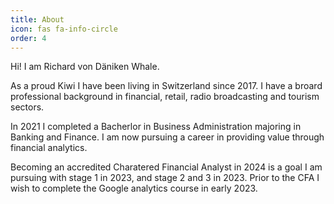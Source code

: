 ```yaml
---
title: About
icon: fas fa-info-circle
order: 4
---
```


<!-- 

>> Add Markdown syntax content to file `_tabs/about.md`{: .filepath } and it will show up on this page.
{: .prompt-tip }

 -->

Hi! I am Richard von Däniken Whale.

As a proud Kiwi I have been living in Switzerland since 2017. I have a broard professional background in financial, retail, radio broadcasting and tourism sectors. 

In 2021 I completed a Bacherlor in Business Administration majoring in Banking and Finance. I am now pursuing a career in providing value through financial analytics.

Becoming an accredited Charatered Financial Analyst in 2024 is a goal I am pursuing with stage 1 in 2023, and stage 2 and 3 in 2023. Prior to the CFA I wish to complete the Google analytics course in early 2023.

